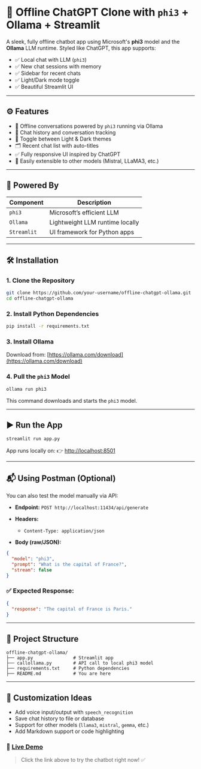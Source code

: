 
# 💬 Offline ChatGPT Clone with `phi3` + Ollama + Streamlit

A sleek, fully offline chatbot app using Microsoft's **phi3** model and the **Ollama** LLM runtime. Styled like ChatGPT, this app supports:

- ✅ Local chat with LLM (`phi3`)
- ✅ New chat sessions with memory
- ✅ Sidebar for recent chats
- ✅ Light/Dark mode toggle
- ✅ Beautiful Streamlit UI

---

## ⚙️ Features

- 🔁 Offline conversations powered by `phi3` running via Ollama
- 🧠 Chat history and conversation tracking
- 🎨 Toggle between Light & Dark themes
- 🗂️ Recent chat list with auto-titles
- ✅ Fully responsive UI inspired by ChatGPT
- 🚀 Easily extensible to other models (Mistral, LLaMA3, etc.)

---

## 🧠 Powered By

| Component     | Description                     |
|---------------|----------------------------------|
| `phi3`        | Microsoft’s efficient LLM        |
| `Ollama`      | Lightweight LLM runtime locally  |
| `Streamlit`   | UI framework for Python apps     |

---

## 🛠️ Installation

### 1. Clone the Repository

```bash
git clone https://github.com/your-username/offline-chatgpt-ollama.git
cd offline-chatgpt-ollama
````

### 2. Install Python Dependencies

```bash
pip install -r requirements.txt
```

### 3. Install Ollama

Download from: [https://ollama.com/download](https://ollama.com/download)

### 4. Pull the `phi3` Model

```bash
ollama run phi3
```

This command downloads and starts the `phi3` model.

---

## ▶️ Run the App

```bash
streamlit run app.py
```

App runs locally on:
👉 [http://localhost:8501](http://localhost:8501)

---

## 📬 Using Postman (Optional)

You can also test the model manually via API:

* **Endpoint:** `POST http://localhost:11434/api/generate`
* **Headers:**

  * `Content-Type: application/json`
* **Body (raw/JSON):**

```json
{
  "model": "phi3",
  "prompt": "What is the capital of France?",
  "stream": false
}
```

### ✅ Expected Response:

```json
{
  "response": "The capital of France is Paris."
}
```

---

## 📁 Project Structure

```
offline-chatgpt-ollama/
├── app.py               # Streamlit app
├── callollama.py        # API call to local phi3 model
├── requirements.txt     # Python dependencies
├── README.md            # You are here
```

---

## 🌈 Customization Ideas

* Add voice input/output with `speech_recognition`
* Save chat history to file or database
* Support for other models (`llama3`, `mistral`, `gemma`, etc.)
* Add Markdown support or code highlighting

### 🚀 [Live Demo](https://hemalathabora-offline-llm-chatbot-app-v2tpbh.streamlit.app/)  
> Click the link above to try the chatbot right now! ✅

